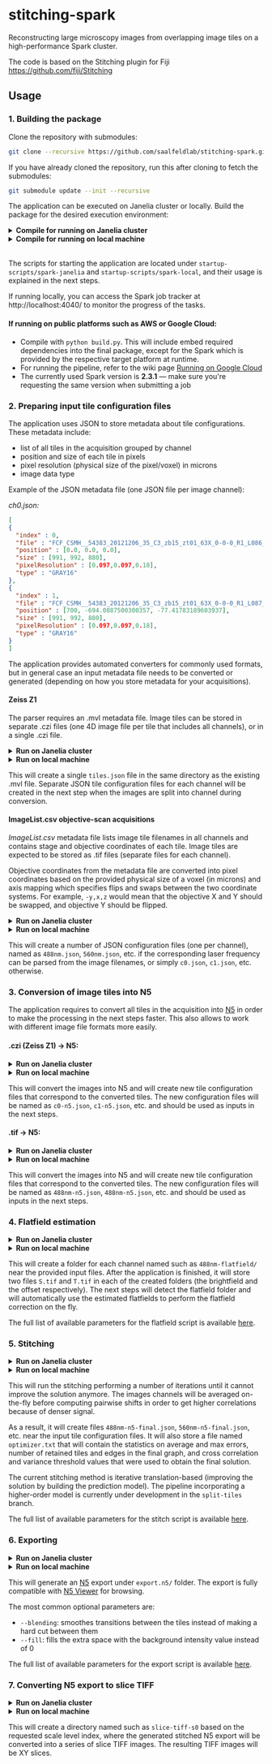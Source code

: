 # stitching-spark
Reconstructing large microscopy images from overlapping image tiles on a high-performance Spark cluster.

The code is based on the Stitching plugin for Fiji https://github.com/fiji/Stitching

## Usage

### 1. Building the package

Clone the repository with submodules:

```bash
git clone --recursive https://github.com/saalfeldlab/stitching-spark.git
```

If you have already cloned the repository, run this after cloning to fetch the submodules:
```bash
git submodule update --init --recursive
```

The application can be executed on Janelia cluster or locally. Build the package for the desired execution environment:

<details>
<summary><b>Compile for running on Janelia cluster</b></summary>

```bash
python build.py
```
</details>

<details>
<summary><b>Compile for running on local machine</b></summary>

```bash
python build-spark-local.py
```
</details>
<br/>

The scripts for starting the application are located under `startup-scripts/spark-janelia` and `startup-scripts/spark-local`, and their usage is explained in the next steps.

If running locally, you can access the Spark job tracker at http://localhost:4040/ to monitor the progress of the tasks.

#### If running on public platforms such as AWS or Google Cloud:
* Compile with `python build.py`. This will include embed required dependencies into the final package, except for the Spark which is provided by the respective target platform at runtime.
* For running the pipeline, refer to the wiki page [Running on Google Cloud](https://github.com/saalfeldlab/stitching-spark/wiki/Running-on-Google-Cloud)
* The currently used Spark version is **2.3.1** — make sure you're requesting the same version when submitting a job


### 2. Preparing input tile configuration files

The application uses JSON to store metadata about tile configurations. These metadata include:
* list of all tiles in the acquisition grouped by channel
* position and size of each tile in pixels
* pixel resolution (physical size of the pixel/voxel) in microns
* image data type

Example of the JSON metadata file (one JSON file per image channel):

*ch0.json:*
```json
[
{
  "index" : 0,
  "file" : "FCF_CSMH__54383_20121206_35_C3_zb15_zt01_63X_0-0-0_R1_L086_20130108192758780.lsm.tif",
  "position" : [0.0, 0.0, 0.0],
  "size" : [991, 992, 880],
  "pixelResolution" : [0.097,0.097,0.18],
  "type" : "GRAY16"
},
{
  "index" : 1,
  "file" : "FCF_CSMH__54383_20121206_35_C3_zb15_zt01_63X_0-0-0_R1_L087_20130108192825183.lsm.tif",
  "position" : [700, -694.0887500300357, -77.41783189603937],
  "size" : [991, 992, 880],
  "pixelResolution" : [0.097,0.097,0.18],
  "type" : "GRAY16"
}
]
```

The application provides automated converters for commonly used formats, but in general case an input metadata file needs to be converted or generated (depending on how you store metadata for your acquisitions).

#### Zeiss Z1
The parser requires an .mvl metadata file. Image tiles can be stored in separate .czi files (one 4D image file per tile that includes all channels), or in a single .czi file.
<details>
<summary><b>Run on Janelia cluster</b></summary>

```
spark-janelia/parse-zeiss-z1-metadata.py \
  -i <path to metadata.mvl> \
  -b <path to directory with image files> \
  -f <images.czi for single file, or image%d.czi for multiple files that contain an index> \
  -r <voxel size in microns, for example, 0.114,0.114,0.996>
```
</details>
<details>
<summary><b>Run on local machine</b></summary>

```
spark-local/parse-zeiss-z1-metadata.py \
  -i <path to metadata.mvl> \
  -b <path to directory with image files> \
  -f <images.czi for single file, or image%d.czi for multiple files that contain an index> \
  -r <voxel size in microns, for example, 0.114,0.114,0.996>
```
</details>

This will create a single `tiles.json` file in the same directory as the existing .mvl file. Separate JSON tile configuration files for each channel will be created in the next step when the images are split into channel during conversion.

#### ImageList.csv objective-scan acquisitions
*ImageList.csv* metadata file lists image tile filenames in all channels and contains stage and objective coordinates of each tile. Image tiles are expected to be stored as .tif files (separate files for each channel).

Objective coordinates from the metadata file are converted into pixel coordinates based on the provided physical size of a voxel (in microns) and axis mapping which specifies flips and swaps between the two coordinate systems. For example, `-y,x,z` would mean that the objective X and Y should be swapped, and objective Y should be flipped.

<details>
<summary><b>Run on Janelia cluster</b></summary>

```
spark-janelia/parse-imagelist-metadata.py \
  -i <path to ImageList.csv> \
  -b <path to directory with image files> \
  -r <voxel size in microns, for example, 0.097,0.097,0.18> \
  -a <axis mapping from objective coordinates to pixel coordinates, for example, -y,x,z> \
  [--skipMissingTiles to exclude non-existing tile images from configuration instead of raising an error]
```
</details>
<details>
<summary><b>Run on local machine</b></summary>

```
spark-local/parse-imagelist-metadata.py \
  -i <path to ImageList.csv> \
  -b <path to directory with image files> \
  -r <voxel size in microns, for example, 0.097,0.097,0.18> \
  -a <axis mapping from objective coordinates to pixel coordinates, for example, -y,x,z> \
  [--skipMissingTiles to exclude non-existing tile images from configuration instead of raising an error]
```
</details>

This will create a number of JSON configuration files (one per channel), named as `488nm.json`, `560nm.json`, etc. if the corresponding laser frequency can be parsed from the image filenames, or simply `c0.json`, `c1.json`, etc. otherwise. 


### 3. Conversion of image tiles into N5

The application requires to convert all tiles in the acquisition into [N5](https://github.com/saalfeldlab/n5) in order to make the processing in the next steps faster. This also allows to work with different image file formats more easily.

#### .czi (Zeiss Z1) -> N5:

<details>
<summary><b>Run on Janelia cluster</b></summary>

```
spark-janelia/convert-czi-tiles-n5.py \
  <number of cluster nodes> \
  -i <path to tiles.json created in the previous step> \
  [--blockSize to override the default block size 128,128,64]
```
</details>
<details>
<summary><b>Run on local machine</b></summary>

```
spark-local/convert-czi-tiles-n5.py \
  -i <path to tiles.json created in the previous step> \
  [--blockSize to override the default block size 128,128,64]
```
</details>

This will convert the images into N5 and will create new tile configuration files that correspond to the converted tiles. The new configuration files will be named as `c0-n5.json`, `c1-n5.json`, etc. and should be used as inputs in the next steps.

#### .tif -> N5:

<details>
<summary><b>Run on Janelia cluster</b></summary>

```
spark-janelia/convert-tiff-tiles-n5.py \
  <number of cluster nodes> \
  -i 488nm.json -i 560nm.json ... \
  [--blockSize to override the default block size 128,128,64]
```
</details>
<details>
<summary><b>Run on local machine</b></summary>

```
spark-local/convert-tiff-tiles-n5.py \
  -i 488nm.json -i 560nm.json ... \
  [--blockSize to override the default block size 128,128,64]
```
</details>

This will convert the images into N5 and will create new tile configuration files that correspond to the converted tiles. The new configuration files will be named as `488nm-n5.json`, `488nm-n5.json`, etc. and should be used as inputs in the next steps.



### 4. Flatfield estimation

<details>
<summary><b>Run on Janelia cluster</b></summary>

```
spark-janelia/flatfield.py <number of cluster nodes> -i 488nm-n5.json -i 560nm-n5.json ...
```
</details>

<details>
<summary><b>Run on local machine</b></summary>

```
spark-local/flatfield.py -i 488nm-n5.json -i 560nm-n5.json ...
```
</details>

This will create a folder for each channel named such as `488nm-flatfield/` near the provided input files. After the application is finished, it will store two files `S.tif` and `T.tif` in each of the created folders (the brightfield and the offset respectively).
The next steps will detect the flatfield folder and will automatically use the estimated flatfields to perform the flatfield correction on the fly.

The full list of available parameters for the flatfield script is available [here](https://github.com/saalfeldlab/stitching-spark/wiki/Flatfield-parameters).

### 5. Stitching

<details>
<summary><b>Run on Janelia cluster</b></summary>

```
spark-janelia/stitch.py <number of cluster nodes> -i 488nm-n5.json -i 560nm-n5.json ...
```
</details>

<details>
<summary><b>Run on local machine</b></summary>

```
spark-local/stitch.py -i 488nm-n5.json -i 560nm-n5.json ...
```
</details>

This will run the stitching performing a number of iterations until it cannot improve the solution anymore. The images channels will be averaged on-the-fly before computing pairwise shifts in order to get higher correlations because of denser signal.

As a result, it will create files `488nm-n5-final.json`, `560nm-n5-final.json`, etc. near the input tile configuration files.
It will also store a file named `optimizer.txt` that will contain the statistics on average and max errors, number of retained tiles and edges in the final graph, and cross correlation and variance threshold values that were used to obtain the final solution.

The current stitching method is iterative translation-based (improving the solution by building the prediction model).
The pipeline incorporating a higher-order model is currently under development in the `split-tiles` branch.

The full list of available parameters for the stitch script is available [here](https://github.com/saalfeldlab/stitching-spark/wiki/Stitching-parameters).

### 6. Exporting

<details>
<summary><b>Run on Janelia cluster</b></summary>

```
spark-janelia/export.py <number of cluster nodes> -i 488nm-n5-final.json -i 560nm-n5-final.json ...
```
</details>

<details>
<summary><b>Run on local machine</b></summary>

```
spark-local/export.py -i 488nm-n5-final.json -i 560nm-n5-final.json ...
```
</details>

This will generate an [N5](https://github.com/saalfeldlab/n5) export under `export.n5/` folder. The export is fully compatible  with [N5 Viewer](https://github.com/saalfeldlab/n5-viewer) for browsing.

The most common optional parameters are:
* `--blending`: smoothes transitions between the tiles instead of making a hard cut between them
* `--fill`: fills the extra space with the background intensity value instead of 0

The full list of available parameters for the export script is available [here](https://github.com/saalfeldlab/stitching-spark/wiki/Export-parameters).

### 7. Converting N5 export to slice TIFF

<details>
<summary><b>Run on Janelia cluster</b></summary>

```
spark-janelia/n5-slice-tiff.py \
  <number of cluster nodes> \
  -i <path to export.n5 directory> \
  [-s <index of scale level, 0 means full resolution>] \
  [--compress to enable LZW compression. Can be much slower than uncompressed] \
  [--sameDir to prepend all filenames with channel and store all slices in the same directory] \
  [--leadingZeroes to pad slice indices in filenames with leading zeroes]
```
</details>

<details>
<summary><b>Run on local machine</b></summary>

```
spark-local/n5-slice-tiff.py \
  -i <path to export.n5 directory> \
  [-s <index of scale level, 0 means full resolution>] \
  [--compress to enable LZW compression. Can be much slower than uncompressed] \
  [--sameDir to prepend all filenames with channel and store all slices in the same directory] \
  [--leadingZeroes to pad slice indices in filenames with leading zeroes]
```
</details>

This will create a directory named such as `slice-tiff-s0` based on the requested scale level index, where the generated stitched N5 export will be converted into a series of slice TIFF images. The resulting TIFF images will be XY slices.
